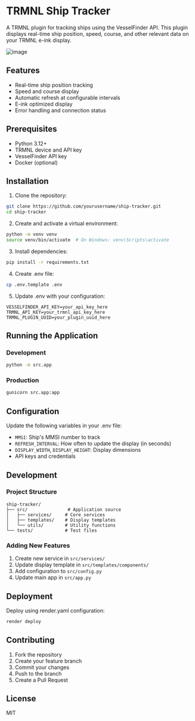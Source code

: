 # TRMNL Ship Tracker

A TRMNL plugin for tracking ships using the VesselFinder API. This plugin displays real-time ship position, speed, course, and other relevant data on your TRMNL e-ink display.

![image](https://github.com/user-attachments/assets/3f10afde-4809-486c-8db9-c17f82b6298f)

## Features

- Real-time ship position tracking
- Speed and course display
- Automatic refresh at configurable intervals
- E-ink optimized display
- Error handling and connection status

## Prerequisites

- Python 3.12+
- TRMNL device and API key
- VesselFinder API key
- Docker (optional)

## Installation

1. Clone the repository:
```bash
git clone https://github.com/yourusername/ship-tracker.git
cd ship-tracker
```

2. Create and activate a virtual environment:
```bash
python -m venv venv
source venv/bin/activate  # On Windows: venv\Scripts\activate
```

3. Install dependencies:
```bash
pip install -r requirements.txt
```

4. Create .env file:
```bash
cp .env.template .env
```

5. Update .env with your configuration:
```
VESSELFINDER_API_KEY=your_api_key_here
TRMNL_API_KEY=your_trmnl_api_key_here
TRMNL_PLUGIN_UUID=your_plugin_uuid_here
```

## Running the Application

### Development
```bash
python -m src.app
```

### Production
```bash
gunicorn src.app:app
```

## Configuration

Update the following variables in your .env file:

- `MMSI`: Ship's MMSI number to track
- `REFRESH_INTERVAL`: How often to update the display (in seconds)
- `DISPLAY_WIDTH`, `DISPLAY_HEIGHT`: Display dimensions
- API keys and credentials

## Development

### Project Structure
```
ship-tracker/
├── src/               # Application source
│   ├── services/     # Core services
│   ├── templates/    # Display templates
│   └── utils/        # Utility functions
└── tests/            # Test files
```

### Adding New Features

1. Create new service in `src/services/`
2. Update display template in `src/templates/components/`
3. Add configuration to `src/config.py`
4. Update main app in `src/app.py`

## Deployment

Deploy using render.yaml configuration:

```bash
render deploy
```

## Contributing

1. Fork the repository
2. Create your feature branch
3. Commit your changes
4. Push to the branch
5. Create a Pull Request

## License

MIT
